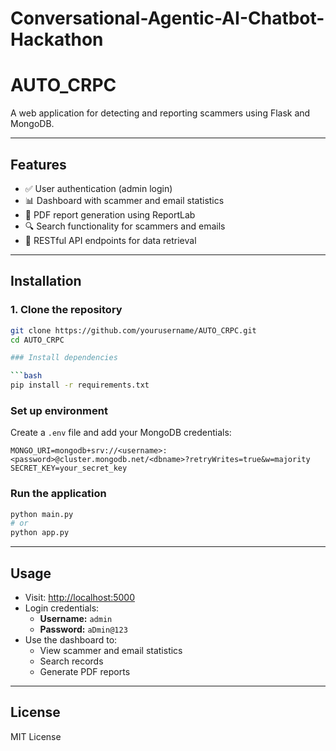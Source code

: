 # Conversational-Agentic-AI-Chatbot-Hackathon
# AUTO_CRPC

A web application for detecting and reporting scammers using Flask and MongoDB.

---

## Features

- ✅ User authentication (admin login)
- 📊 Dashboard with scammer and email statistics
- 🧾 PDF report generation using ReportLab
- 🔍 Search functionality for scammers and emails
- 🔌 RESTful API endpoints for data retrieval

---

## Installation

### 1. Clone the repository
```bash
git clone https://github.com/yourusername/AUTO_CRPC.git
cd AUTO_CRPC

### Install dependencies

```bash
pip install -r requirements.txt
```

### Set up environment

Create a `.env` file and add your MongoDB credentials:

```env
MONGO_URI=mongodb+srv://<username>:<password>@cluster.mongodb.net/<dbname>?retryWrites=true&w=majority
SECRET_KEY=your_secret_key
```

### Run the application

```bash
python main.py
# or
python app.py
```

---

## Usage

- Visit: [http://localhost:5000](http://localhost:5000)
- Login credentials:
  - **Username:** `admin`
  - **Password:** `aDmin@123`
- Use the dashboard to:
  - View scammer and email statistics
  - Search records
  - Generate PDF reports

---

## License

MIT License
